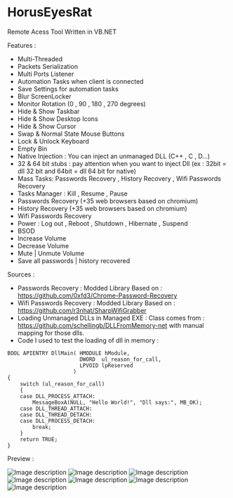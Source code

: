 # HorusEyesRat
Remote Acess Tool Written in VB.NET



Features : 

* Multi-Threaded
* Packets Serialization
* Multi Ports Listener
* Automation Tasks when client is connected
* Save Settings for automation tasks
* Blur ScreenLocker
* Monitor Rotation (0 , 90 , 180 , 270 degrees)
* Hide & Show Taskbar
* Hide & Show Desktop Icons
* Hide & Show Cursor
* Swap & Normal State Mouse Buttons
* Lock & Unlock Keyboard
* Empty Bin
* Native Injection : You can inject an unmanaged DLL (C++ ,  C , D...)
* 32 & 64 bit stubs : pay attention when you want to inject Dll (ex : 32bit = dll 32 bit and 64bit = dll 64 bit for native)
* Mass Tasks: Passwords Recovery , History Recovery , Wifi Passwords Recovery
* Tasks Manager : Kill , Resume , Pause
* Passwords Recovery (+35 web browsers based on chromium)
* History Recovery (+35 web browsers based on chromium)
* Wifi Passwords Recovery
* Power : Log out , Reboot , Shutdown , Hibernate , Suspend
* BSOD
* Increase Volume
* Decrease Volume
* Mute | Unmute Volume
* Save all passwords | history recovered

Sources :

* Passwords Recovery : Modded Library Based on : https://github.com/0xfd3/Chrome-Password-Recovery
* Wifi Passwords Recovery : Modded Library Based on : https://github.com/r3nhat/SharpWifiGrabber
* Loading Unmanaged DLLs in Managed EXE : Class comes from : https://github.com/schellingb/DLLFromMemory-net with manual mapping for those dlls.
* Code I used to test the loading of dll in memory : 

```
BOOL APIENTRY DllMain( HMODULE hModule,
                       DWORD  ul_reason_for_call,
                       LPVOID lpReserved
                     )
{
    switch (ul_reason_for_call)
    {
    case DLL_PROCESS_ATTACH:
        MessageBoxA(NULL, "Hello World!", "Dll says:", MB_OK);
    case DLL_THREAD_ATTACH:
    case DLL_THREAD_DETACH:
    case DLL_PROCESS_DETACH:
        break;
    }
    return TRUE;
}
```


Preview :

![Image description](https://i.postimg.cc/T2ZwvdVH/Capture-d-cran-15.png)
![Image description](https://i.postimg.cc/5NLtxhp9/Capture-d-cran-16.png)
![Image description](https://i.postimg.cc/SKTSTkQd/Capture-d-cran-17.png)
![Image description](https://i.postimg.cc/0yvyrVHY/Capture-d-cran-18.png)
![Image description](https://i.postimg.cc/LXJHGwnp/Capture-d-cran-19.png)
![Image description](https://i.postimg.cc/tgCRNYb7/Capture-d-cran-20.png)
![Image description](https://i.postimg.cc/JzQ4Xj99/Capture-d-cran-21.png)
